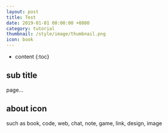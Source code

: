 ```yaml
---
layout: post
title: Test
date: 2019-01-01 00:00:00 +0800
category: tutorial
thumbnail: /style/image/thumbnail.png
icon: book
---
```



* content
{:toc}

## sub title

page...
## about icon

such as book, code, web, chat, note, game, link, design, image